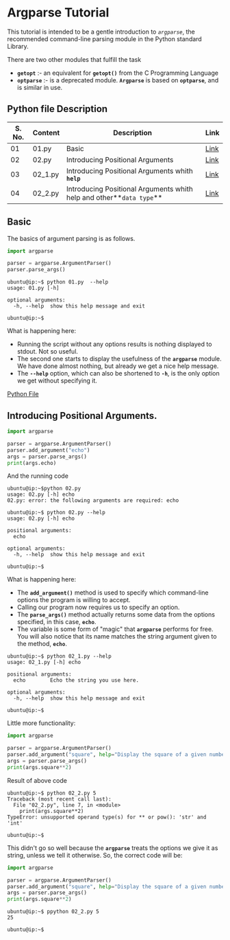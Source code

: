# Argparse Tutorial

This tutorial is intended to be a gentle introduction to *`argparse`*, the recommended command-line parsing module in the Python standard Library.

There are two other modules that fulfill the task
- **`getopt`** :- an equivalent for **`getopt()`** from the C Programming Language
- **`optparse`** :- is a deprecated module. **`Argparse`** is based on **`optparse`**, and is similar in use.

## Python file Description


| S. No. | Content | Description | Link |
|---|---|---|---|
| 01 | 01.py    | Basic                                                                           | [Link](01.py/)    |
| 02 | 02.py    | Introducing Positional Arguments                                                | [Link](02.py/)    |
| 03 | 02_1.py  | Introducing Positional Arguments whith **`help`**                               | [Link](02_1.py/)  |
| 04 | 02_2.py  | Introducing Positional Arguments whith help and other**`data type`**            | [Link](02_2.py/)  |



## Basic

The basics of argument parsing is as follows.

```py
import argparse

parser = argparse.ArgumentParser()
parser.parse_args()
```

```console
ubuntu@ip:~$ python 01.py  --help
usage: 01.py [-h]

optional arguments:
  -h, --help  show this help message and exit

ubuntu@ip:~$ 
```

What is happening here:
- Running the script without any options results is nothing displayed to stdout. Not so useful.
- The second one starts to display the usefulness of the **`argparse`** module. We have done almost nothing, but already we get a nice help message.
- The **`--help`** option, which can also be shortened to **`-h`**, is the only option we get without specifying it.

[Python File](o1.py)

## Introducing Positional Arguments.

```py
import argparse

parser = argparse.ArgumentParser()
parser.add_argument("echo")
args = parser.parse_args()
print(args.echo)
```

And the running code

```console
ubuntu@ip:~$python 02.py 
usage: 02.py [-h] echo
02.py: error: the following arguments are required: echo

ubuntu@ip:~$ python 02.py --help
usage: 02.py [-h] echo

positional arguments:
  echo

optional arguments:
  -h, --help  show this help message and exit

ubuntu@ip:~$ 
```

What is happening here:
- The **`add_argument()`** method is used to specify which command-line options the program is willing to accept.
- Calling our program now requires us to specify an option.
- The **`parse_args()`** method actually returns some data from the options specified, in this case, **`echo`**.
- The variable is some form of "magic" that **`argparse`** performs for free. You will also notice that its name matches the string argument given to the method, **`echo`**.

```console
ubuntu@ip:~$ python 02_1.py --help
usage: 02_1.py [-h] echo

positional arguments:
  echo        Echo the string you use here.

optional arguments:
  -h, --help  show this help message and exit

ubuntu@ip:~$ 
```

Little more functionality:

```py
import argparse

parser = argparse.ArgumentParser()
parser.add_argument("square", help="Display the square of a given number.")
args = parser.parse_args()
print(args.square**2)
```

Result of above code

```console
ubuntu@ip:~$ python 02_2.py 5
Traceback (most recent call last):
  File "02_2.py", line 7, in <module>
    print(args.square**2)
TypeError: unsupported operand type(s) for ** or pow(): 'str' and 'int'

ubuntu@ip:~$ 
```

This didn't go so well because the **`argparse`** treats the options we give it as string, unless we tell it otherwise. So, the correct code will be:

```py
import argparse

parser = argparse.ArgumentParser()
parser.add_argument("square", help="Display the square of a given number.", type= int)
args = parser.parse_args()
print(args.square**2)
```

```console
ubuntu@ip:~$ ppython 02_2.py 5
25

ubuntu@ip:~$
```

